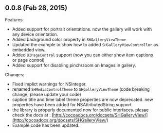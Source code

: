 ## 0.0.8 (Feb 28, 2015)


Features:

- Added support for portrait orientations. now the gallery will work with any device orientation.
- Added background color property in `SHGalleryViewTheme`
- Updated the example to show how to added `SHGalleryViewController` as embedded view.
- Added `UIPageControl` support (now you can either show item captions or page control)
- Added support for disabling pinch/zoom on Images in gallery.


Changes:

- Fixed implict warnings for NSInteger.
- renamed `SHMediaControlTheme` to `SHGalleryViewTheme` (code breaking change, please update your code)
- caption title and time label theme properties are now deprecated. new properties have been added for NSAttributedString support.
- the library is properly documented now for public interfaces. plesae check the docs at : [http://cocoadocs.org/docsets/SHGalleryView/](http://cocoadocs.org/docsets/SHGalleryView/)
- Example code has been updated.
